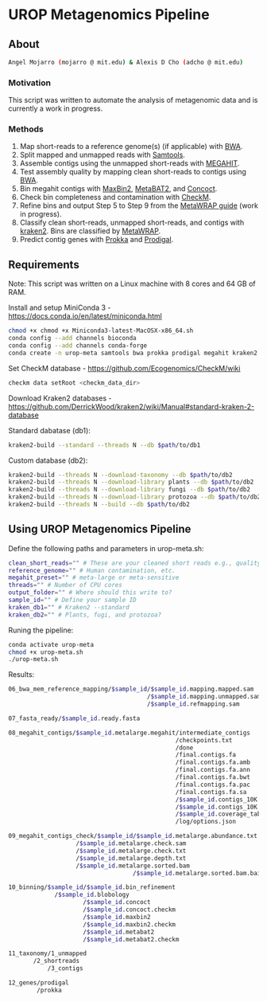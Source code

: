 # UROP Metagenomics Pipeline
 
## About
``` bash
Angel Mojarro (mojarro @ mit.edu) & Alexis D Cho (adcho @ mit.edu)
```
### Motivation

This script was written to automate the analysis of metagenomic data and is currently a work in progress. 

### Methods

1. Map short-reads to a reference genome(s) (if applicable) with [BWA](https://github.com/lh3/bwa).
2. Split mapped and unmapped reads with [Samtools](https://github.com/samtools/samtools).
3. Assemble contigs using the unmapped short-reads with [MEGAHIT](https://github.com/voutcn/megahit).
4. Test assembly quality by mapping clean short-reads to contigs using [BWA](https://github.com/lh3/bwa).
5. Bin megahit contigs with [MaxBin2](https://sourceforge.net/projects/maxbin2/), [MetaBAT2](https://bitbucket.org/berkeleylab/metabat/src/master/), and [Concoct](https://github.com/BinPro/CONCOCT).
6. Check bin completeness and contamination with [CheckM](https://github.com/Ecogenomics/CheckM).
7. Refine bins and output Step 5 to Step 9 from the [MetaWRAP guide](https://github.com/bxlab/metaWRAP/blob/master/Usage_tutorial.md) (work in progress).
8. Classify clean short-reads, unmapped short-reads, and contigs with [kraken2](https://github.com/DerrickWood/kraken2). Bins are classified by [MetaWRAP](https://github.com/bxlab/metaWRAP).
9. Predict contig genes with [Prokka](https://github.com/tseemann/prokka) and [Prodigal](https://github.com/hyattpd/Prodigal).

## Requirements
Note: This script was written on a Linux machine with 8 cores and 64 GB of RAM.

Install and setup MiniConda 3 - https://docs.conda.io/en/latest/miniconda.html
``` bash
chmod +x chmod +x Miniconda3-latest-MacOSX-x86_64.sh
conda config --add channels bioconda
conda config --add channels conda-forge
conda create -n urop-meta samtools bwa prokka prodigal megahit kraken2 maxbin2 openjdk metabat2 checkm-genome concoct
```

Set CheckM database - https://github.com/Ecogenomics/CheckM/wiki
``` bash
checkm data setRoot <checkm_data_dir>
```

Download Kraken2 databases - https://github.com/DerrickWood/kraken2/wiki/Manual#standard-kraken-2-database

Standard dabatase (db1):
``` bash
kraken2-build --standard --threads N --db $path/to/db1
```

Custom database (db2):
``` bash
kraken2-build --threads N --download-taxonomy --db $path/to/db2
kraken2-build --threads N --download-library plants --db $path/to/db2
kraken2-build --threads N --download-library fungi --db $path/to/db2
kraken2-build --threads N --download-library protozoa --db $path/to/db2
kraken2-build --threads N --build --db $path/to/db2
```

## Using UROP Metagenomics Pipeline
Define the following paths and parameters in urop-meta.sh:
``` bash
clean_short_reads="" # These are your cleaned short reads e.g., quality filtered and adapters have been removed
reference_genome="" # Human contamination, etc.
megahit_preset="" # meta-large or meta-sensitive
threads="" # Number of CPU cores
output_folder="" # Where should this write to?
sample_id="" # Define your sample ID
kraken_db1="" # Kraken2 --standard
kraken_db2="" # Plants, fugi, and protozoa?
```
Runing the pipeline:
``` bash
conda activate urop-meta
chmod +x urop-meta.sh
./urop-meta.sh
```
Results:
``` bash
06_bwa_mem_reference_mapping/$sample_id/$sample_id.mapping.mapped.sam
                                       /$sample_id.mapping.unmapped.sam
                                       /$sample_id.refmapping.sam

07_fasta_ready/$sample_id.ready.fasta

08_megahit_contigs/$sample_id.metalarge.megahit/intermediate_contigs
                                               /checkpoints.txt
                                               /done
                                               /final.contigs.fa
                                               /final.contigs.fa.amb
                                               /final.contigs.fa.ann
                                               /final.contigs.fa.bwt
                                               /final.contigs.fa.pac
                                               /final.contigs.fa.sa
                                               /$sample_id.contigs_10K.bed
                                               /$sample_id.contigs_10K.fa
                                               /$sample_id.coverage_table.tsv
                                               /log/options.json

09_megahit_contigs_check/$sample_id/$sample_id.metalarge.abundance.txt
				   /$sample_id.metalarge.check.sam
				   /$sample_id.metalarge.check.txt
				   /$sample_id.metalarge.depth.txt
				   /$sample_id.metalarge.sorted.bam
                                   /$sample_id.metalarge.sorted.bam.bai

10_binning/$sample_id/$sample_id.bin_refinement
		     /$sample_id.blobology
                     /$sample_id.concoct
                     /$sample_id.concoct.checkm
                     /$sample_id.maxbin2
                     /$sample_id.maxbin2.checkm
                     /$sample_id.metabat2
                     /$sample_id.metabat2.checkm

11_taxonomy/1_unmapped
	   /2_shortreads
           /3_contigs

12_genes/prodigal
        /prokka
```
